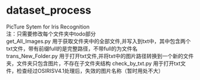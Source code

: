 # dataset_process
PicTure Sytem for Iris Recognition  
注：只需要修改每个文件夹中todo部分  
get_All_Images.py 用于获取文件夹中的全部文件,并写入到txt中，其中包含两个txt文件，带有前缀full的是完整路径，不带full的为文件名  
trans_New_Folder.py 用于打开txt文件,并将txt中的图片路径转换到一个新的文件夹，文件夹只包含图片，不存在子文件夹结构
check_by_txt.py 用于打开txt文件，检查经过OSIRISV4.1处理后，失效的图片名称（暂时用处不大）
